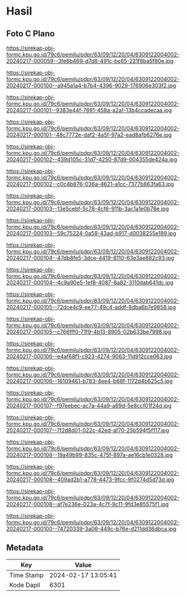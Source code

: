 # Hasil

## Foto C Plano

https://sirekap-obj-formc.kpu.go.id/79c6/pemilu/pdpr/63/09/12/20/04/6309122004002-20240217-000059--3fe6b469-d7d8-491c-bc65-221f8ba5f80e.jpg

https://sirekap-obj-formc.kpu.go.id/79c6/pemilu/pdpr/63/09/12/20/04/6309122004002-20240217-000100--a945a1a4-b7b4-4396-9029-176906e303f2.jpg

https://sirekap-obj-formc.kpu.go.id/79c6/pemilu/pdpr/63/09/12/20/04/6309122004002-20240217-000101--9383e44f-7691-458a-a2a1-13b4ccadecaa.jpg

https://sirekap-obj-formc.kpu.go.id/79c6/pemilu/pdpr/63/09/12/20/04/6309122004002-20240217-000101--48c7772e-daf2-4a5f-97a2-ead8afb6276e.jpg

https://sirekap-obj-formc.kpu.go.id/79c6/pemilu/pdpr/63/09/12/20/04/6309122004002-20240217-000102--439d105c-31d7-4250-87d9-004355de424a.jpg

https://sirekap-obj-formc.kpu.go.id/79c6/pemilu/pdpr/63/09/12/20/04/6309122004002-20240217-000102--c0c4b876-036a-4621-a1cc-7377b863fa63.jpg

https://sirekap-obj-formc.kpu.go.id/79c6/pemilu/pdpr/63/09/12/20/04/6309122004002-20240217-000103--13e5cebf-5c78-4cf6-911b-3ac1a1e0b78e.jpg

https://sirekap-obj-formc.kpu.go.id/79c6/pemilu/pdpr/63/09/12/20/04/6309122004002-20240217-000103--59c75224-0a58-43ad-b917-d0038255e189.jpg

https://sirekap-obj-formc.kpu.go.id/79c6/pemilu/pdpr/63/09/12/20/04/6309122004002-20240217-000104--47db8fe5-3dce-4419-8110-63e3ae882c93.jpg

https://sirekap-obj-formc.kpu.go.id/79c6/pemilu/pdpr/63/09/12/20/04/6309122004002-20240217-000104--4c9a90e5-1ef8-4087-8a82-3110dab641dc.jpg

https://sirekap-obj-formc.kpu.go.id/79c6/pemilu/pdpr/63/09/12/20/04/6309122004002-20240217-000105--72dce4c9-ee77-49c4-addf-8dba6b7e9858.jpg

https://sirekap-obj-formc.kpu.go.id/79c6/pemilu/pdpr/63/09/12/20/04/6309122004002-20240217-000105--c766fff0-71f9-4b13-8905-02b633be7998.jpg

https://sirekap-obj-formc.kpu.go.id/79c6/pemilu/pdpr/63/09/12/20/04/6309122004002-20240217-000106--e4af68f1-c923-4274-9063-11d912cce063.jpg

https://sirekap-obj-formc.kpu.go.id/79c6/pemilu/pdpr/63/09/12/20/04/6309122004002-20240217-000106--16109461-b783-4ee4-b68f-1172d4b625c5.jpg

https://sirekap-obj-formc.kpu.go.id/79c6/pemilu/pdpr/63/09/12/20/04/6309122004002-20240217-000107--f97eebec-ac7a-44a9-a69d-5e8ccf01f24d.jpg

https://sirekap-obj-formc.kpu.go.id/79c6/pemilu/pdpr/63/09/12/20/04/6309122004002-20240217-000107--7f2d8d01-022c-42ed-af70-25b594f5f117.jpg

https://sirekap-obj-formc.kpu.go.id/79c6/pemilu/pdpr/63/09/12/20/04/6309122004002-20240217-000108--19a49b99-835c-475f-897a-ae16cb1e0328.jpg

https://sirekap-obj-formc.kpu.go.id/79c6/pemilu/pdpr/63/09/12/20/04/6309122004002-20240217-000108--409ad2b1-a778-4473-9fcc-9f0274d5d73d.jpg

https://sirekap-obj-formc.kpu.go.id/79c6/pemilu/pdpr/63/09/12/20/04/6309122004002-20240217-000108--af7e236e-023a-4c7f-9c11-9fd3e85575f1.jpg

https://sirekap-obj-formc.kpu.go.id/79c6/pemilu/pdpr/63/09/12/20/04/6309122004002-20240217-000100--74720339-3a06-449c-b76e-d211dd36dbca.jpg


## Metadata

| Key        | Value               |
| ---------- | ------------------- |
| Time Stamp | 2024-02-17 13:05:41 |
| Kode Dapil | 6301                |



